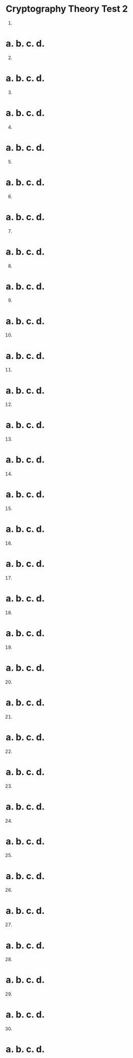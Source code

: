 # Cryptography Theory Test 2

1. 
a.
b.
c.
d.
= 

2. 
a.
b.
c.
d.
= 

3. 
a.
b.
c.
d.
= 

4. 
a.
b.
c.
d.
= 

5. 
a.
b.
c. 
d. 
= 

6.  
a.
b.
c.
d.
= 

7.  
a.
b.
c.
d.
= 

8. 
a.
b.
c.
d.
=   

9. 
a.
b.
c.
d.
=   

10. 
a.
b.
c.
d.
= 

11. 
a.
b.
c.
d.
= 
 
12. 
a.
b.
c.
d.
= 
 
13. 
a.
b.
c.
d.
= 

14. 
a.
b.
c.
d.
= 
  
15. 
a.
b.
c.
d.
=   

16. 
a.
b.
c.
d.
=   

17. 
a.
b.
c.
d.
= 
  
18. 
a.
b.
c.
d.
= 

19. 
a.
b.
c.
d.
= 

20. 
a.
b.
c.
d.
=   

21. 
a.
b.
c.
d.
=   
 
22. 
a.
b.
c.
d.
=   

23. 
a.
b.
c.
d.
=  

24. 
a.
b.
c.
d.
=   

25. 
a.
b.
c.
d.
=   

26. 
a.
b.
c.
d.
=   

27. 
a.
b.
c.
d.
=   

28. 
a.
b.
c.
d.
=  

29. 
a.
b.
c.
d.
=   
 
30. 
a.
b.
c.
d.
=  